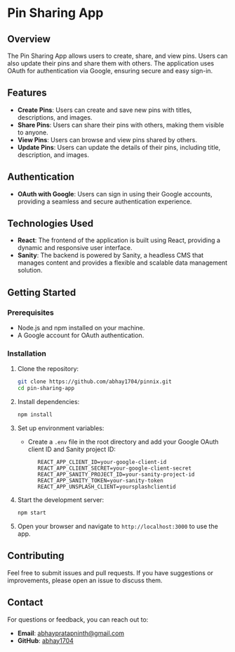 
# Pin Sharing App

## Overview

The Pin Sharing App allows users to create, share, and view pins. Users can also update their pins and share them with others. The application uses OAuth for authentication via Google, ensuring secure and easy sign-in.

## Features

- **Create Pins**: Users can create and save new pins with titles, descriptions, and images.
- **Share Pins**: Users can share their pins with others, making them visible to anyone.
- **View Pins**: Users can browse and view pins shared by others.
- **Update Pins**: Users can update the details of their pins, including title, description, and images.

## Authentication

- **OAuth with Google**: Users can sign in using their Google accounts, providing a seamless and secure authentication experience.

## Technologies Used

- **React**: The frontend of the application is built using React, providing a dynamic and responsive user interface.
- **Sanity**: The backend is powered by Sanity, a headless CMS that manages content and provides a flexible and scalable data management solution.

## Getting Started

### Prerequisites

- Node.js and npm installed on your machine.
- A Google account for OAuth authentication.

### Installation

1. Clone the repository:
   ```bash
   git clone https://github.com/abhay1704/pinnix.git
   cd pin-sharing-app
   ```

2. Install dependencies:
   ```bash
   npm install
   ```

3. Set up environment variables:
   - Create a `.env` file in the root directory and add your Google OAuth client ID and Sanity project ID:
     ```
        REACT_APP_CLIENT_ID=your-google-client-id
        REACT_APP_CLIENT_SECRET=your-google-client-secret
        REACT_APP_SANITY_PROJECT_ID=your-sanity-project-id
        REACT_APP_SANITY_TOKEN=your-sanity-token
        REACT_APP_UNSPLASH_CLIENT=yoursplashclientid
     ```

4. Start the development server:
   ```bash
   npm start
   ```

5. Open your browser and navigate to `http://localhost:3000` to use the app.

## Contributing

Feel free to submit issues and pull requests. If you have suggestions or improvements, please open an issue to discuss them.


## Contact

For questions or feedback, you can reach out to:
- **Email**: abhaypratapninth@gmail.com
- **GitHub**: [abhay1704](https://github.com/abhay1704)
